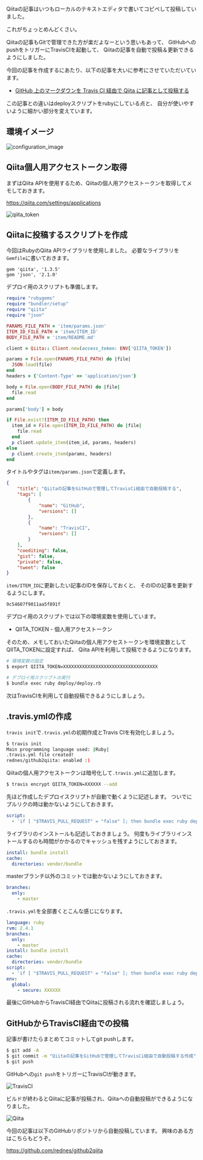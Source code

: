 Qiitaの記事はいつもローカルのテキストエディタで書いてコピペして投稿していました。

これがちょっとめんどくさい。

Qiitaの記事もGitで管理できた方が楽だよなーという思いもあって、
GitHubへのpushをトリガーにTravisCIを起動して、
Qiitaの記事を自動で投稿＆更新できるようにしました。

今回の記事を作成するにあたり、以下の記事を大いに参考にさせていただいています。

- [GitHub 上のマークダウンを Travis CI 経由で Qiita に記事として投稿する](https://qiita.com/miya0001/items/5702a6e4bba0535582f9)


この記事との違いはdeployスクリプトをrubyにしている点と、
自分が使いやすいように細かい部分を変えています。


## 環境イメージ

![configuration_image](https://raw.githubusercontent.com/rednes/github2qiita/master/item/image/configuration_image.png)

## Qiita個人用アクセストークン取得

まずはQiita APIを使用するため、Qiitaの個人用アクセストークンを取得してメモしておきます。

https://qiita.com/settings/applications


![qiita_token](https://raw.githubusercontent.com/rednes/github2qiita/master/item/image/qiita_token.png)

## Qiitaに投稿するスクリプトを作成

今回はRubyのQiita APIライブラリを使用しました。
必要なライブラリを`Gemfile`に書いておきます。

```ruby:Gemfile
gem 'qiita', '1.3.5'
gem 'json', '2.1.0'
```

デプロイ用のスクリプトも準備します。

```ruby:deploy/deploy.rb
require "rubygems"
require "bundler/setup"
require "qiita"
require "json"

PARAMS_FILE_PATH = 'item/params.json'
ITEM_ID_FILE_PATH = 'item/ITEM_ID'
BODY_FILE_PATH = 'item/README.md'

client = Qiita:: Client.new(access_token: ENV['QIITA_TOKEN'])

params = File.open(PARAMS_FILE_PATH) do |file|
  JSON.load(file)
end
headers = {'Content-Type' => 'application/json'}

body = File.open(BODY_FILE_PATH) do |file|
  file.read
end

params['body'] = body

if File.exist?(ITEM_ID_FILE_PATH) then
  item_id = File.open(ITEM_ID_FILE_PATH) do |file|
    file.read
  end
  p client.update_item(item_id, params, headers)
else
  p client.create_item(params, headers)
end
```

タイトルやタグは`item/params.json`で定義します。

```json:item/params.json
{
    "title": "Qiitaの記事をGitHubで管理してTravisCi経由で自動投稿する",
    "tags": [
        {
            "name": "GitHub",
            "versions": []
        },
        {
            "name": "TravisCI",
            "versions": []
        }
    ],
    "coediting": false,
    "gist": false,
    "private": false,
    "tweet": false
}
```

`item/ITEM_ID`に更新したい記事のIDを保存しておくと、
そのIDの記事を更新するようにします。

```:item/ITEM_ID
9c54607f9011aa5f891f
```


デプロイ用のスクリプトでは以下の環境変数を使用しています。

- QIITA_TOKEN - 個人用アクセストークン

そのため、メモしておいたQiitaの個人用アクセストークンを環境変数としてQIITA_TOKENに設定すれば、
Qiita APIを利用して投稿できるようになります。

```sh
# 環境変数の設定
$ export QIITA_TOKEN=XXXXXXXXXXXXXXXXXXXXXXXXXXXXXXXXXXX
```

```sh
# デプロイ用スクリプトの実行
$ bundle exec ruby deploy/deploy.rb
```

次はTravisCIを利用して自動投稿できるようにしましょう。


## .travis.ymlの作成

`travis init`で`.travis.yml`の初期作成とTravis CIを有効化しましょう。

```sh
$ travis init
Main programming language used: |Ruby|
.travis.yml file created!
rednes/github2qiita: enabled :)
```

Qiitaの個人用アクセストークンは暗号化して`.travis.yml`に追加します。

```sh
$ travis encrypt QIITA_TOKEN=XXXXXX --add
```

先ほど作成したデプロイスクリプトが自動で動くように記述します。
ついでにプルリクの時は動かないようにしておきます。

```yaml
script:
  - 'if [ "$TRAVIS_PULL_REQUEST" = "false" ]; then bundle exec ruby deploy/deploy.rb; fi'
```

ライブラリのインストールも記述しておきましょう。
何度もライブラリインストールするのも時間がかかるのでキャッシュを残すようにしておきます。

```yaml
install: bundle install
cache:
  directories: vendor/bundle
```

masterブランチ以外のコミットでは動かないようにしておきます。

```yaml
branches:
  only:
    - master
```

`.travis.yml`を全部書くとこんな感じになります。

```yaml:.tavis.yml
language: ruby
rvm: 2.4.1
branches:
  only:
    - master
install: bundle install
cache:
  directories: vendor/bundle
script:
  - 'if [ "$TRAVIS_PULL_REQUEST" = "false" ]; then bundle exec ruby deploy/deploy.rb; fi'
env:
  global:
    - secure: XXXXXX
```

最後にGitHubからTravisCI経由でQiitaに投稿される流れを確認しましょう。

## GitHubからTravisCI経由での投稿

記事が書けたらまとめてコミットしてgit pushします。

```sh
$ git add -A
$ git commit -m "Qiitaの記事をGitHubで管理してTravisCi経由で自動投稿する作成"
$ git push
```

GitHubへの`git push`をトリガーにTravisCIが動きます。

![TravisCI](https://raw.githubusercontent.com/rednes/github2qiita/master/item/image/travisci.png)

ビルドが終わるとQiitaに記事が投稿され、Qiitaへの自動投稿ができるようになりました。

![Qiita](https://raw.githubusercontent.com/rednes/github2qiita/master/item/image/qiita.png)


今回の記事は以下のGitHubリポジトリから自動投稿しています。
興味のある方はこちらもどうぞ。

https://github.com/rednes/github2qiita


